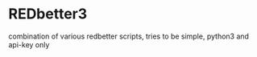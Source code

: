 # REDbetter3
combination of various redbetter scripts, tries to be simple, python3 and api-key only
